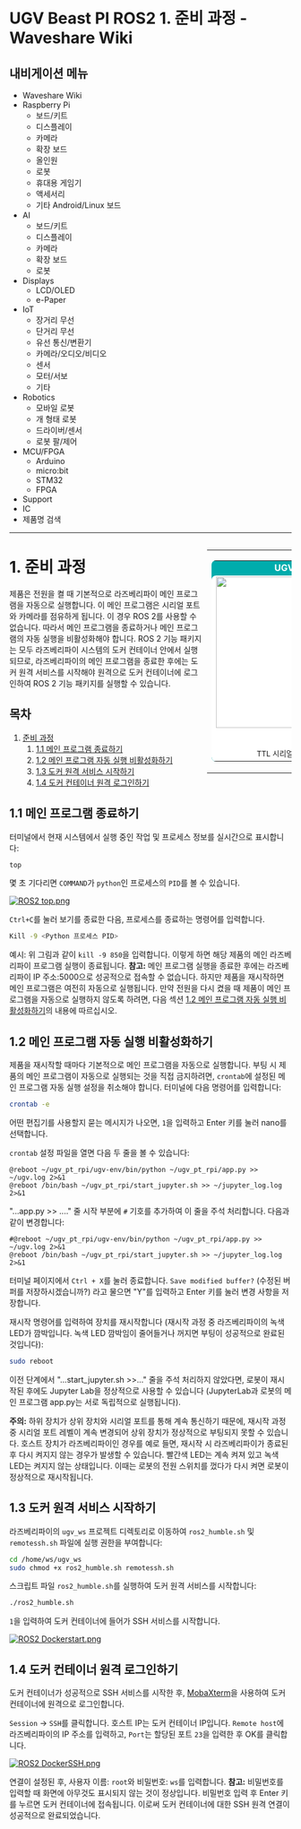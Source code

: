 
# UGV Beast PI ROS2 1. 준비 과정 - Waveshare Wiki

## 내비게이션 메뉴

*   Waveshare Wiki
*   Raspberry Pi
    *   보드/키트
    *   디스플레이
    *   카메라
    *   확장 보드
    *   올인원
    *   로봇
    *   휴대용 게임기
    *   액세서리
    *   기타 Android/Linux 보드
*   AI
    *   보드/키트
    *   디스플레이
    *   카메라
    *   확장 보드
    *   로봇
*   Displays
    *   LCD/OLED
    *   e-Paper
*   IoT
    *   장거리 무선
    *   단거리 무선
    *   유선 통신/변환기
    *   카메라/오디오/비디오
    *   센서
    *   모터/서보
    *   기타
*   Robotics
    *   모바일 로봇
    *   개 형태 로봇
    *   드라이버/센서
    *   로봇 팔/제어
*   MCU/FPGA
    *   Arduino
    *   micro:bit
    *   STM32
    *   FPGA
*   Support
*   IC
*   제품명 검색

---

<table style="float: right; margin-left: 5px; margin-bottom: 5px; width: 30%;">
<tbody><tr>
<td>
<table style="background: transparent; width: 100%; text-align: center; border-radius: 0.5em; background-color: #00acac;">
<tbody><tr>
<td style="text-align: center; color: white;"><b>UGV Beast PI ROS2</b></td>
</tr>
<tr>
<td style="background: white; margin: 5px; border-radius: 0.5em;"><a href="https://www.waveshare.com/ugv-beast-ros2-kit.htm" title="UGV Beast" target="_blank" rel="nofollow noreferrer noopener"><img alt="UGV Beast" src="https://www.waveshare.com/w/upload/4/47/UGV-Beast-PT-PI5-ROS2-Kit-1.jpg" decoding="async" loading="lazy" width="360" height="270"></a><br><br><small>I2C, UART<br>TTL 시리얼 버스 서보 제어 인터페이스</small>
</td>
</tr>
</tbody>
</table>
</td>
</tr>
</tbody>
</table>

# 1. 준비 과정

제품은 전원을 켤 때 기본적으로 라즈베리파이 메인 프로그램을 자동으로 실행합니다. 이 메인 프로그램은 시리얼 포트와 카메라를 점유하게 됩니다. 이 경우 ROS 2를 사용할 수 없습니다. 따라서 메인 프로그램을 종료하거나 메인 프로그램의 자동 실행을 비활성화해야 합니다. ROS 2 기능 패키지는 모두 라즈베리파이 시스템의 도커 컨테이너 안에서 실행되므로, 라즈베리파이의 메인 프로그램을 종료한 후에는 도커 원격 서비스를 시작해야 원격으로 도커 컨테이너에 로그인하여 ROS 2 기능 패키지를 실행할 수 있습니다.

## 목차

1.  [준비 과정](#1.-준비-과정)
    1.  [1.1 메인 프로그램 종료하기](#1.1-메인-프로그램-종료하기)
    2.  [1.2 메인 프로그램 자동 실행 비활성화하기](#1.2-메인-프로그램-자동-실행-비활성화하기)
    3.  [1.3 도커 원격 서비스 시작하기](#1.3-도커-원격-서비스-시작하기)
    4.  [1.4 도커 컨테이너 원격 로그인하기](#1.4-도커-컨테이너-원격-로그인하기)

## 1.1 메인 프로그램 종료하기

터미널에서 현재 시스템에서 실행 중인 작업 및 프로세스 정보를 실시간으로 표시합니다:

```bash
top
```

몇 초 기다리면 `COMMAND`가 `python`인 프로세스의 `PID`를 볼 수 있습니다.

[![ROS2 top.png](https://www.waveshare.com/w/upload/thumb/f/f3/ROS2_top.png/600px-ROS2_top.png)](https://www.waveshare.com/wiki/File:ROS2_top.png)

`Ctrl+C`를 눌러 보기를 종료한 다음, 프로세스를 종료하는 명령어를 입력합니다.

```bash
Kill -9 <Python 프로세스 PID>
```

예시: 위 그림과 같이 `kill -9 850`을 입력합니다. 이렇게 하면 해당 제품의 메인 라즈베리파이 프로그램 실행이 종료됩니다. **참고:** 메인 프로그램 실행을 종료한 후에는 라즈베리파이 IP 주소:5000으로 성공적으로 접속할 수 없습니다. 하지만 제품을 재시작하면 메인 프로그램은 여전히 자동으로 실행됩니다. 만약 전원을 다시 켰을 때 제품이 메인 프로그램을 자동으로 실행하지 않도록 하려면, 다음 섹션 [1.2 메인 프로그램 자동 실행 비활성화하기](#1.2-메인-프로그램-자동-실행-비활성화하기)의 내용에 따르십시오.

## 1.2 메인 프로그램 자동 실행 비활성화하기

제품을 재시작할 때마다 기본적으로 메인 프로그램을 자동으로 실행합니다. 부팅 시 제품의 메인 프로그램이 자동으로 실행되는 것을 직접 금지하려면, `crontab`에 설정된 메인 프로그램 자동 실행 설정을 취소해야 합니다. 터미널에 다음 명령어를 입력합니다:

```bash
crontab -e
```

어떤 편집기를 사용할지 묻는 메시지가 나오면, `1`을 입력하고 Enter 키를 눌러 nano를 선택합니다.

`crontab` 설정 파일을 열면 다음 두 줄을 볼 수 있습니다:

```cron
@reboot ~/ugv_pt_rpi/ugv-env/bin/python ~/ugv_pt_rpi/app.py >> ~/ugv.log 2>&1
@reboot /bin/bash ~/ugv_pt_rpi/start_jupyter.sh >> ~/jupyter_log.log 2>&1
```

"...app.py >> ...." 줄 시작 부분에 `#` 기호를 추가하여 이 줄을 주석 처리합니다. 다음과 같이 변경합니다:

```cron
#@reboot ~/ugv_pt_rpi/ugv-env/bin/python ~/ugv_pt_rpi/app.py >> ~/ugv.log 2>&1
@reboot /bin/bash ~/ugv_pt_rpi/start_jupyter.sh >> ~/jupyter_log.log 2>&1
```

터미널 페이지에서 `Ctrl + X`를 눌러 종료합니다. `Save modified buffer?` (수정된 버퍼를 저장하시겠습니까?) 라고 물으면 "Y"를 입력하고 Enter 키를 눌러 변경 사항을 저장합니다.

재시작 명령어를 입력하여 장치를 재시작합니다 (재시작 과정 중 라즈베리파이의 녹색 LED가 깜박입니다. 녹색 LED 깜박임이 줄어들거나 꺼지면 부팅이 성공적으로 완료된 것입니다):

```bash
sudo reboot
```

이전 단계에서 "...start_jupyter.sh >>..." 줄을 주석 처리하지 않았다면, 로봇이 재시작된 후에도 Jupyter Lab을 정상적으로 사용할 수 있습니다 (JupyterLab과 로봇의 메인 프로그램 app.py는 서로 독립적으로 실행됩니다).

**주의:** 하위 장치가 상위 장치와 시리얼 포트를 통해 계속 통신하기 때문에, 재시작 과정 중 시리얼 포트 레벨이 계속 변경되어 상위 장치가 정상적으로 부팅되지 못할 수 있습니다. 호스트 장치가 라즈베리파이인 경우를 예로 들면, 재시작 시 라즈베리파이가 종료된 후 다시 켜지지 않는 경우가 발생할 수 있습니다. 빨간색 LED는 계속 켜져 있고 녹색 LED는 켜지지 않는 상태입니다. 이때는 로봇의 전원 스위치를 껐다가 다시 켜면 로봇이 정상적으로 재시작됩니다.

## 1.3 도커 원격 서비스 시작하기

라즈베리파이의 `ugv_ws` 프로젝트 디렉토리로 이동하여 `ros2_humble.sh` 및 `remotessh.sh` 파일에 실행 권한을 부여합니다:

```bash
cd /home/ws/ugv_ws
sudo chmod +x ros2_humble.sh remotessh.sh
```

스크립트 파일 `ros2_humble.sh`를 실행하여 도커 원격 서비스를 시작합니다:

```bash
./ros2_humble.sh
```

`1`을 입력하여 도커 컨테이너에 들어가 SSH 서비스를 시작합니다.

[![ROS2 Dockerstart.png](https://www.waveshare.com/w/upload/thumb/9/9c/ROS2_Dockerstart.png/800px-ROS2_Dockerstart.png)](https://www.waveshare.com/wiki/File:ROS2_Dockerstart.png)

## 1.4 도커 컨테이너 원격 로그인하기

도커 컨테이너가 성공적으로 SSH 서비스를 시작한 후, [MobaXterm](https://files.waveshare.com/wiki/UGV%20Rover%20PT%20ROS2/MobaXterm_Portable_v22.0.zip)을 사용하여 도커 컨테이너에 원격으로 로그인합니다.

`Session` → `SSH`를 클릭합니다. 호스트 IP는 도커 컨테이너 IP입니다. `Remote host`에 라즈베리파이의 IP 주소를 입력하고, `Port`는 할당된 포트 `23`을 입력한 후 OK를 클릭합니다.

[![ROS2 DockerSSH.png](https://www.waveshare.com/w/upload/thumb/d/d0/ROS2_DockerSSH.png/600px-ROS2_DockerSSH.png)](https://www.waveshare.com/wiki/File:ROS2_DockerSSH.png)

연결이 설정된 후, 사용자 이름: `root`와 비밀번호: `ws`를 입력합니다. **참고:** 비밀번호를 입력할 때 화면에 아무것도 표시되지 않는 것이 정상입니다. 비밀번호 입력 후 Enter 키를 누르면 도커 컨테이너에 접속됩니다. 이로써 도커 컨테이너에 대한 SSH 원격 연결이 성공적으로 완료되었습니다.
